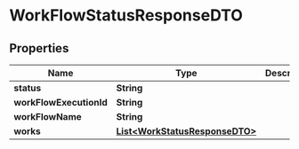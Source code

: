 

# WorkFlowStatusResponseDTO


## Properties

Name | Type | Description | Notes
------------ | ------------- | ------------- | -------------
**status** | **String** |  |  [optional]
**workFlowExecutionId** | **String** |  |  [optional]
**workFlowName** | **String** |  |  [optional]
**works** | [**List&lt;WorkStatusResponseDTO&gt;**](WorkStatusResponseDTO.md) |  |  [optional]



